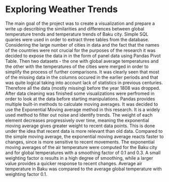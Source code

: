 # Exploring Weather Trends

The main goal of the project was to create a visualization and prepare a write up describing the similarities and differences between global temperature trends and temperature trends of Baku city. Simple SQL quaries were used in order to extract three tables from the database. Considering the large number of cities in data and the fact that the names of the countries were not crucial for the purposes of the research it was decided to expose the data in in the form of panel data using Pandas Pivot Table. Then two datasets - the one with global average temperatures and the other with the temperatures of the cities were merged in order to simplify the process of further comparisons. It was clearly seen that most of the missing data in the columns occured in the earlier periods and that was quite logical taking into account lack of statistics in previous centuries. Therefore all the data (mostly missing) before the year 1808 was dropped. After data cleaning was finished some visualizations were perfromed in order to look at the data before starting manipulations. Pandas provides multiple built-in methods to calculate moving averages. It was decided to use the Exponential Moving average method in this research. It is a widely used method to filter out noise and identify trends. The weight of each element decreases progressively over time, meaning the exponential moving average gives greater weight to recent data points. This is done under the idea that recent data is more relevant than old data. Compared to the simple moving average, the exponential moving average reacts faster to changes, since is more sensitive to recent movements. The exponential moving averages of the air temperature were computed for the Baku city and for global temperatures with a smoothing factor of 0.1 and 0.3. A small weighting factor α results in a high degree of smoothing, while a larger value provides a quicker response to recent changes. Average air temperature in Baku was compared to the average global temperature with weighting factor 0.1.

